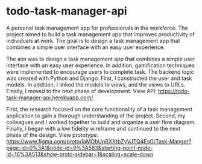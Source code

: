 # todo-task-manager-api
A personal task management app for professionals in the workforce. The project aimed to build a task management app that improves productivity of individuals at work. The goal is to design a task management app that combines a simple user interface with an easy user experience. 

The aim was to design a task management app that combines a simple user interface with an easy user experience. In addition, gamification techniques were implemented to encourage users to complete task. The backend logic was created with Python and Django. First, I constructed the user and task models. In addition, I linked the models to views, and the views to URLs. Finally, I moved to the next phase of development. View API: https://todo-task-manager-api.herokuapp.com/


First, the research focused on the core functionality of a task management application to gain a thorough understanding of the project. Second, my colleagues and I worked together to build and organize a user flow diagram. Finally, I began with a low fidelity wireframe and continued to the next phase of the design. View prototype: https://www.figma.com/proto/IaMObUnBXXtbZyVJTQ4EsG/Task-Manger?page-id=0%3A1&node-id=9%3A583&starting-point-node-id=16%3A513&show-proto-sidebar=1&scaling=scale-down


